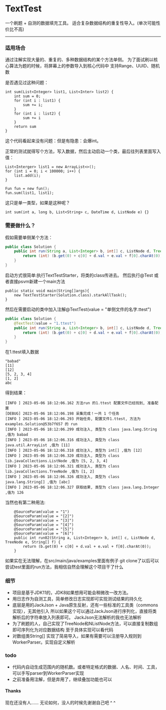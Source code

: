 # TextTest

一个刷题 + 自测的数据填充工具。
适合复杂数据结构的重复性导入。(单次可能性价比不高)

---
### 适用场合

通过注解实现大量的、重复的、多种数据结构的某个方法单侧。
为了面试刷以核心算法为题的时候，将屏幕上的参数导入到核心代码中
支持Range、UUID、随机数


是否遇见过这种问题：
```
int sum(List<Integer> list1, List<Inter> list2) {
    int sum = 0;
    for (int i : list1) {
        sum += i;
    }
    for (int i : list2) {
        sum += i
    }
    return sum
}
```

这个代码看起来没有问题：但是有隐患：会爆int。

正常的测试就得写个方法，写入数据，然后主动启动一个类，最后往列表里面写入值：
```
List<Interger> list1 = new ArrayList<>();
for (int i = 0; i < 100000; i++) {
    list.add(i);
}

Fun fun = new fun();
fun.sum(list1, list1);
```

这只是单一类型，如果是这种呢？
```
int sum(int a, long b, List<String> c, DateTime d, ListNode e) {}
```

### 需要做什么？

假如需要单侧某个方法：
```java
public class Solution {
    public int run(String a, List<Integer> b, int[] c, ListNode d, TreeNode e, String[] f) {
        return (int) (b.get(0) + c[0] + d.val + e.val + f[0].charAt(0));
    }
}
```

启动方式很简单:执行TextTestStarter，将类的class传进去。
然后执行@Test 或者直接psvm新建一个main方法

```
public static void main(String[]args){
    new TextTestStarter(Solution.class).starkAllTask();
}
```
然后在需要启动的类中加入注解@TextTest(value = "单侧文件的名字.ttest")
```java
public class Solution {
    @TextTest(value = "1.ttest")
    public int run(String a, List<Integer> b, int[] c, ListNode d, TreeNode e, String[] f) {
        return (int) (b.get(0) + c[0] + d.val + e.val + f[0].charAt(0));
    }
}
```
在1.ttest填入数据
``` 
"babad"
[11]
[12]
[5, 2, 3, 4]
[1, 2]
abc
```

得到结果：
```
[INFO ] 2023-05-06 18:12:06.162 方法run 的1.ttest 配置文件已经找到, 准备配置
[DEBUG] 2023-05-06 18:12:06.198 采集完成！一共 1 个任务
[INFO ] 2023-05-06 18:12:06.293 开始任务, 配置文件1.ttest, 方法为examples.Solution@53b7f657 的 run
[INFO ] 2023-05-06 18:12:06.299 成功注入, 类型为 class java.lang.String ,值为 babad
[INFO ] 2023-05-06 18:12:06.316 成功注入, 类型为 class java.util.ArrayList ,值为 [11]
[INFO ] 2023-05-06 18:12:06.318 成功注入, 类型为 int[] ,值为 [12]
[INFO ] 2023-05-06 18:12:06.320 成功注入, 类型为 class lib.javaCollections.ListNode ,值为 [5, 2, 3, 4]
[INFO ] 2023-05-06 18:12:06.321 成功注入, 类型为 class lib.javaCollections.TreeNode ,值为 [1, 2]
[INFO ] 2023-05-06 18:12:06.326 成功注入, 类型为 class java.lang.String[] ,值为 [abc]
[INFO ] 2023-05-06 18:12:06.327 获取结果, 类型为 class java.lang.Integer ,值为 126
```

当然也有第二种用法:
```
    @SourceParam(value = "1")
    @SourceParam(value = "[2]")
    @SourceParam(value = "[3]")
    @SourceParam(value = "[4]")
    @SourceParam(value = "[5]")
    @SourceParam(value = "[6]")
    public int run02(String a, List<Integer> b, int[] c, ListNode d, TreeNode e, String[] f) {
        return (b.get(0) + c[0] + d.val + e.val + f[0].charAt(0));
    }
```
如果实在无法理解，在src/main/java/examples里面有例子
git clone了以后可以尝试test里面的run方法，我相信自然会理解这个项目干了什么

### 细节
* 项目是基于JDK11的，JDK8如果想用可能会稍微改一改方法。
* 用日志作为自测工具，简单修改日志实现即可实现测试结果的持久化
* 底层是用的JackJson + Java原生反射，还有一些标准的工具类（commons实现），无其他引入
所以如果这个可以通过JackJson进行序列化，直接将类解析后的字符串放入列表即可。
JackJson无法解析的我也无法解析
* 为了刷题的人，自己实现了TreeNode和NListNode方法，可以直接复制数组即可序列化为对应数据结构
至于具体实现可以看代码
* 对数组类String[] 实现了简易导入，如果有需要可以注册导入规则到WorkerParser。实现自定义解析


### todo
* 代码内自动生成范围内的随机数。或者特定格式的数据、人名、时间、工具，可以手写parser到WorkerParser实现
* 之前准备用注解，但是弃用了，继续叠加功能也可以

#### Thanks
现在还没有人……
无论如何，没人的时候先谢谢自己吧 ^ ^

